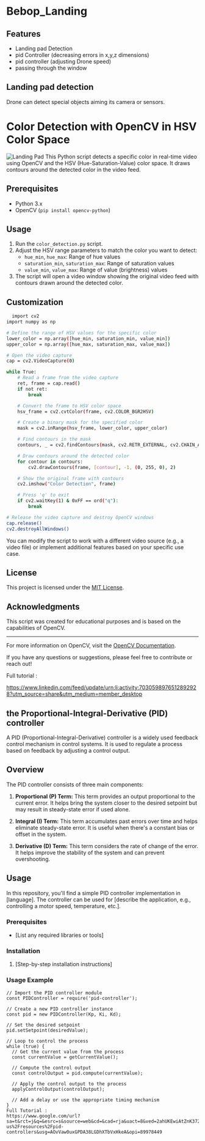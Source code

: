 # Bebop_Landing

## Features

- Landing pad Detection
- pid Controller (decreasing errors in x,y,z dimensions)
- pid controller (adjusting Drone speed)
- passing through the window

## Landing pad detection 

Drone can detect special objects aiming its camera or sensors.
# Color Detection with OpenCV in HSV Color Space
![Landing Pad](https://encrypted-tbn0.gstatic.com/images?q=tbn:ANd9GcQHVGvEDs0B9swp2Kkvq025w8zcCTEVfj4awuM1dF6u6fiF9I8kWLue5CYTLKh1FcrlDsw&usqp=CAU)
This Python script detects a specific color in real-time video using OpenCV and the HSV (Hue-Saturation-Value) color space. It draws contours around the detected color in the video feed.

## Prerequisites

- Python 3.x
- OpenCV (`pip install opencv-python`)

## Usage

1. Run the `color_detection.py` script.
2. Adjust the HSV range parameters to match the color you want to detect:
   - `hue_min`, `hue_max`: Range of hue values
   - `saturation_min`, `saturation_max`: Range of saturation values
   - `value_min`, `value_max`: Range of value (brightness) values
3. The script will open a video window showing the original video feed with contours drawn around the detected color.

## Customization
```bash
  import cv2
import numpy as np

# Define the range of HSV values for the specific color
lower_color = np.array([hue_min, saturation_min, value_min])
upper_color = np.array([hue_max, saturation_max, value_max])

# Open the video capture
cap = cv2.VideoCapture(0)

while True:
    # Read a frame from the video capture
    ret, frame = cap.read()
    if not ret:
        break

    # Convert the frame to HSV color space
    hsv_frame = cv2.cvtColor(frame, cv2.COLOR_BGR2HSV)

    # Create a binary mask for the specified color
    mask = cv2.inRange(hsv_frame, lower_color, upper_color)

    # Find contours in the mask
    contours, _ = cv2.findContours(mask, cv2.RETR_EXTERNAL, cv2.CHAIN_APPROX_SIMPLE)

    # Draw contours around the detected color
    for contour in contours:
        cv2.drawContours(frame, [contour], -1, (0, 255, 0), 2)

    # Show the original frame with contours
    cv2.imshow("Color Detection", frame)

    # Press 'q' to exit
    if cv2.waitKey(1) & 0xFF == ord("q"):
        break

# Release the video capture and destroy OpenCV windows
cap.release()
cv2.destroyAllWindows()
```
You can modify the script to work with a different video source (e.g., a video file) or implement additional features based on your specific use case.

## License

This project is licensed under the [MIT License](LICENSE).

## Acknowledgments

This script was created for educational purposes and is based on the capabilities of OpenCV.

---

For more information on OpenCV, visit the [OpenCV Documentation](https://docs.opencv.org/).

If you have any questions or suggestions, please feel free to contribute or reach out!


Full tutorial :

https://www.linkedin.com/feed/update/urn:li:activity:7030598976512892928?utm_source=share&utm_medium=member_desktop
##  the Proportional-Integral-Derivative (PID) controller 


A PID (Proportional-Integral-Derivative) controller is a widely used feedback control mechanism in control systems. It is used to regulate a process based on feedback by adjusting a control output.

## Overview

The PID controller consists of three main components:

1. **Proportional (P) Term:** This term provides an output proportional to the current error. It helps bring the system closer to the desired setpoint but may result in steady-state error if used alone.

2. **Integral (I) Term:** This term accumulates past errors over time and helps eliminate steady-state error. It is useful when there's a constant bias or offset in the system.

3. **Derivative (D) Term:** This term considers the rate of change of the error. It helps improve the stability of the system and can prevent overshooting.

## Usage

In this repository, you'll find a simple PID controller implementation in [language]. The controller can be used for [describe the application, e.g., controlling a motor speed, temperature, etc.].

### Prerequisites

- [List any required libraries or tools]

### Installation

1. [Step-by-step installation instructions]

### Usage Example

```[language]
// Import the PID controller module
const PIDController = require('pid-controller');

// Create a new PID controller instance
const pid = new PIDController(Kp, Ki, Kd);

// Set the desired setpoint
pid.setSetpoint(desiredValue);

// Loop to control the process
while (true) {
  // Get the current value from the process
  const currentValue = getCurrentValue();

  // Compute the control output
  const controlOutput = pid.compute(currentValue);

  // Apply the control output to the process
  applyControlOutput(controlOutput);

  // Add a delay or use the appropriate timing mechanism
}
Full Tutorial :
https://www.google.com/url?sa=t&rct=j&q=&esrc=s&source=web&cd=&cad=rja&uact=8&ved=2ahUKEwiAtZnK372AAxWDTaQEHUZ6DGMQFnoECBcQAw&url=https%3A%2F%2Fwww.omega.com%2Fen-us%2Fresources%2Fpid-controllers&usg=AOvVaw0uxGPDA38LGDhXTbVxHkeA&opi=89978449
